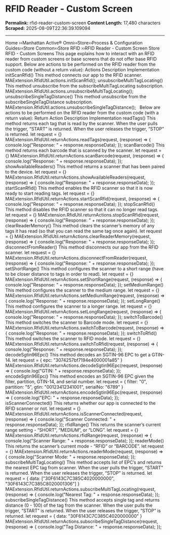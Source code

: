 # RFID Reader - Custom Screen

**Permalink:** rfid-reader-custom-screen
**Content Length:** 17,480 characters
**Scraped:** 2025-08-09T22:36:39.109094

---

Home &rsaquo;&rsaquo;Manhattan Active® Omni&rsaquo;&rsaquo;Store&rsaquo;&rsaquo;Process & Configuration Guides&rsaquo;&rsaquo;Store Common&rsaquo;&rsaquo;Store RFID ››RFID Reader - Custom Screen Store RFID - Custom Screens This page explains how to interact with an RFID reader from&nbsp;custom screens or base screens that do not offer base RFID support. Below are actions to be performed on the RFID reader from the custom code (without a return value): Actions Description Implementation initScanRfid() This method connects our app to the RFID scanner. MAExtension.RfidUtil.actions.initScanRfid(); unsubscribeMultiTagLocating() This method unsubscribe from the subscribeMultiTagLocating subscription. MAExtension.RfidUtil.actions.unsubscribeMultiTagLocating(); unsubscribeSingleTagDistance() This method unsubscribe from the subscribeSingleTagDistance subscription. MAExtension.RfidUtil.actions.unsubscribeSingleTagDistance(); &nbsp; Below are actions to be performed on the RFID reader from the custom code (with a return value): Return Action Description Implementation readTags() This method returns each tag that is read by the scanner. When the user pulls the trigger, &ldquo;START&rdquo; is returned. When the user releases the trigger, &ldquo;STOP&rdquo; is returned. let request = {} MAExtension.RfidUtil.returnActions.readTags(request, (response) =&gt; { console.log(&quot;Response: &quot; + response.responseData); }); scanBarcode() This method returns each barcode that is scanned by the scanner. let request = {} MAExtension.RfidUtil.returnActions.scanBarcode(request, (response) =&gt; { console.log(&quot;Response: &quot; + response.responseData); }); showAvailableReaders() This method returns a scanner that has been paired to the device. let request = {} MAExtension.RfidUtil.returnActions.showAvailableReaders(request, (response) =&gt; { console.log(&quot;Response: &quot; + response.responseData); }); startScanRfid() This method enables the RFID scanner so that it is now ready to start reading tags. let request = {} MAExtension.RfidUtil.returnActions.startScanRfid(request, (response) =&gt; { console.log(&quot;Response: &quot; + response.responseData); }); stopScanRfid() This method disables the RFID scanner so that it can no longer read tags. let request = {} MAExtension.RfidUtil.returnActions.stopScanRfid(request, (response) =&gt; { console.log(&quot;Response: &quot; + response.responseData); }); clearReaderMemory() This method clears the scanner&rsquo;s memory of any tags it has read (so that you can read the same tag once again). let request = {} MAExtension.RfidUtil.returnActions.clearReaderMemory(request, (response) =&gt; { console.log(&quot;Response: &quot; + response.responseData); }); disconnectFromReader() This method disconnects our app from the RFID scanner. let request = {} MAExtension.RfidUtil.returnActions.disconnectFromReader(request, (response) =&gt; { console.log(&quot;Response: &quot; + response.responseData); }); setShortRange() This method configures the scanner to a short range (have to be closer distance to tags in order to read). let request = {} MAExtension.RfidUtil.returnActions.setShortRange(request, (response) =&gt; { console.log(&quot;Response: &quot; + response.responseData); }); setMediumRange() This method configures the scanner to the medium range. let request = {} MAExtension.RfidUtil.returnActions.setMediumRange(request, (response) =&gt; { console.log(&quot;Response: &quot; + response.responseData); }); setLongRange() This method configures the scanner to a longer range. let request = {} MAExtension.RfidUtil.returnActions.setLongRange(request, (response) =&gt; { console.log(&quot;Response: &quot; + response.responseData); }); switchToBarcode() This method switches the scanner to Barcode mode. let request = {} MAExtension.RfidUtil.returnActions.switchToBarcode(request, (response) =&gt; { console.log(&quot;Response: &quot; + response.responseData); }); switchToRfid() This method switches the scanner to RFID mode. let request = {} MAExtension.RfidUtil.returnActions.switchToRfid(request, (response) =&gt; { console.log(&quot;Response: &quot; + response.responseData); }); decodeSgtin96Epc() This method decodes an SGTIN-96 EPC to get a GTIN-14. let request = { epc: &quot;3074257bf7194e4000001a85&quot; } MAExtension.RfidUtil.returnActions.decodeSgtin96Epc(request, (response) =&gt; { console.log(&quot;GTIN: &quot; + response.responseData); }); encodeSgtin96Epc() This method encodes an SGTIN-96 EPC given the filter, partition, GTIN-14, and serial number. let request = { filter: &quot;0&quot;, partition: &quot;5&quot;, gtin: &quot;00123412341001&quot;, serialNo: &quot;6789&quot; } MAExtension.RfidUtil.returnActions.encodeSgtin96Epc(request, (response) =&gt; { console.log(&quot;EPC: &quot; + response.responseData); }); isScannerConnected() This returns whether our app is connected to the RFID scanner or not. let request = {} MAExtension.RfidUtil.returnActions.isScannerConnected(request, (response) =&gt; { console.log(&quot;Scanner Connected: &quot; + response.responseData); }); rfidRange() This returns the scanner&rsquo;s current range setting - &ldquo;SHORT&rdquo;, &ldquo;MEDIUM&rdquo;, or &ldquo;LONG&rdquo;. let request = {} MAExtension.RfidUtil.returnActions.rfidRange(request, (response) =&gt; { console.log(&quot;Scanner Range: &quot; + response.responseData); }); readerMode() This returns the scanner&rsquo;s current mode - &ldquo;RFID&rdquo; or &ldquo;BARCODE&rdquo;. let request = {} MAExtension.RfidUtil.returnActions.readerMode(request, (response) =&gt; { console.log(&quot;Scanner Mode: &quot; + response.responseData); }); subscribeMultiTagLocating() This method accepts list of EPC&rsquo;s and returns the nearest EPC tag from scanner. When the user pulls the trigger, &ldquo;START&rdquo; is returned. When the user releases the trigger, &ldquo;STOP&rdquo; is returned. let request = { data: [&quot;30F6143C7C385C4020000000&quot;, &quot;30F6143C7C385C8020001306&quot;] } MAExtension.RfidUtil.returnActions.subscribeMultiTagLocating(request, (response) =&gt; { console.log(&quot;Nearest Tag: &quot; + response.responseData); }); subscribeSingleTagDistance() This method accepts single tag and returns distance (0 - 100) of the tag from the scanner. When the user pulls the trigger, &ldquo;START&rdquo; is returned. When the user releases the trigger, &ldquo;STOP&rdquo; is returned. let request = { data: &quot;30F6143C7C385C4020000000&quot; } MAExtension.RfidUtil.returnActions.subscribeSingleTagDistance(request, (response) =&gt; { console.log(&quot;Tag Distance: &quot; + response.responseData); }); &nbsp;
